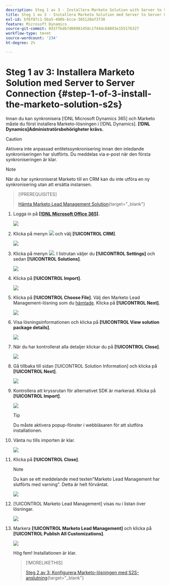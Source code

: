 ```yaml
---
description: Steg 1 av 3 - Installera Marketo Solution with Server to Server Connection - Marketo Docs - produktdokumentation
title: Steg 1 av 3 - Installera Marketo Solution med Server to Server Connection
exl-id: bf6f87c1-5ba5-490b-bcce-365120af3730
feature: Microsoft Dynamics
source-git-commit: 0d37fbdb7d08901458c1744dc68893e155176327
workflow-type: tm+mt
source-wordcount: '234'
ht-degree: 2%

---
```


# Steg 1 av 3: Installera Marketo Solution med Server to Server Connection {#step-1-of-3-install-the-marketo-solution-s2s}

Innan du kan synkronisera [!DNL Microsoft Dynamics 365] och Marketo måste du först installera Marketo-lösningen i [!DNL Dynamics]. **[!DNL Dynamics]Administratörsbehörigheter krävs.**

>[!CAUTION]
>
>Aktivera inte anpassad entitetssynkronisering innan den inledande synkroniseringen har slutförts. Du meddelas via e-post när den första synkroniseringen är klar.

>[!NOTE]
>
>När du har synkroniserat Marketo till en CRM kan du inte utföra en ny synkronisering utan att ersätta instansen.

>[!PREREQUISITES]
>
>[Hämta Marketo Lead Management Solution](/help/marketo/product-docs/crm-sync/microsoft-dynamics-sync/sync-setup/download-the-marketo-lead-management-solution.md){target="_blank"}

1. Logga in på **[[!DNL Microsoft Office 365]](https://login.microsoftonline.com/)**.

   ![](assets/image2015-3-16-15-3a58-3a55.png)

1. Klicka på menyn ![](assets/image2015-3-16-16-3a1-3a13.png) och välj **[!UICONTROL CRM]**.

   ![](assets/image2015-3-16-16-3a0-3a10.png)

1. Klicka på menyn ![](assets/image2015-5-13-10-3a5-3a8.png). I listrutan väljer du **[!UICONTROL Settings]** och sedan **[!UICONTROL Solutions]**.

   ![](assets/image2015-5-13-10-3a4-3a1.png)

1. Klicka på **[!UICONTROL Import]**.

   ![](assets/image2015-3-19-8-3a34-3a8.png)

1. Klicka på **[!UICONTROL Choose File]**. Välj den Marketo Lead Management-lösning som du [hämtade](/help/marketo/product-docs/crm-sync/microsoft-dynamics-sync/sync-setup/download-the-marketo-lead-management-solution.md). Klicka på **[!UICONTROL Next]**.

   ![](assets/image2015-10-9-14-3a44-3a14.png)

1. Visa lösningsinformationen och klicka på **[!UICONTROL View solution package details]**.

   ![](assets/image2015-10-9-15-3a4-3a16.png)

1. När du har kontrollerat alla detaljer klickar du på **[!UICONTROL Close]**.

   ![](assets/image2015-10-9-14-3a57-3a3.png)

1. Gå tillbaka till sidan [!UICONTROL Solution Information] och klicka på **[!UICONTROL Next]**.

   ![](assets/image2015-10-9-14-3a59-3a24.png)

1. Kontrollera att kryssrutan för alternativet SDK är markerad. Klicka på **[!UICONTROL Import]**.

   ![](assets/image2015-10-9-15-3a7-3a12.png)

   >[!TIP]
   >
   >Du måste aktivera popup-fönster i webbläsaren för att slutföra installationen.

1. Vänta nu tills importen är klar.

   ![](assets/image2015-3-11-11-3a34-3a9.png)

1. Klicka på **[!UICONTROL Close]**.

   >[!NOTE]
   >
   >Du kan se ett meddelande med texten&quot;Marketo Lead Management har slutförts med varning&quot;. Detta är helt förväntat.

   ![](assets/image2015-3-13-9-3a54-3a39.png)

1. [!UICONTROL Marketo Lead Management] visas nu i listan över lösningar.

   ![](assets/image2015-3-19-8-3a40-3a38.png)

1. Markera **[!UICONTROL Marketo Lead Management]** och klicka på **[!UICONTROL Publish All Customizations]**.

   ![](assets/image2015-3-19-8-3a41-3a21.png)

   Hög fem! Installationen är klar.

   >[!MORELIKETHIS]
   >
   >[Steg 2 av 3: Konfigurera Marketo-lösningen med S2S-anslutning](/help/marketo/product-docs/crm-sync/microsoft-dynamics-sync/sync-setup/microsoft-dynamics-365-with-s2s-connection/step-2-of-3-set-up.md){target="_blank"}
